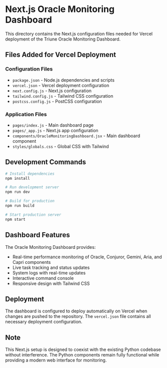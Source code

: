 # Next.js Oracle Monitoring Dashboard

This directory contains the Next.js configuration files needed for Vercel deployment of the Triune Oracle Monitoring Dashboard.

## Files Added for Vercel Deployment

### Configuration Files
- `package.json` - Node.js dependencies and scripts
- `vercel.json` - Vercel deployment configuration  
- `next.config.js` - Next.js configuration
- `tailwind.config.js` - Tailwind CSS configuration
- `postcss.config.js` - PostCSS configuration

### Application Files
- `pages/index.js` - Main dashboard page
- `pages/_app.js` - Next.js app configuration
- `components/OracleMonitoringDashboard.jsx` - Main dashboard component
- `styles/globals.css` - Global CSS with Tailwind

## Development Commands

```bash
# Install dependencies
npm install

# Run development server
npm run dev

# Build for production
npm run build

# Start production server
npm start
```

## Dashboard Features

The Oracle Monitoring Dashboard provides:
- Real-time performance monitoring of Oracle, Conjuror, Gemini, Aria, and Capri components
- Live task tracking and status updates
- System logs with real-time updates
- Interactive command console
- Responsive design with Tailwind CSS

## Deployment

The dashboard is configured to deploy automatically on Vercel when changes are pushed to the repository. The `vercel.json` file contains all necessary deployment configuration.

## Note

This Next.js setup is designed to coexist with the existing Python codebase without interference. The Python components remain fully functional while providing a modern web interface for monitoring.